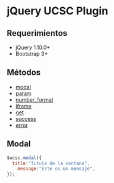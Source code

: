 # jQuery UCSC Plugin
## <a name='req'>Requerimientos</a>

* jQuery 1.10.0+
* Bootstrap 3+
## <a name='TOC'>Métodos</a>

* [modal](#modal)
* [param](#param)
* [number_format](#number-format)
* [iframe](#iframe)
* [get](#get)
* [success](#succes)
* [error](#error)

## <a name='modal'>Modal</a>

```javascript
$ucsc.modal({
  title:"Titulo de la ventana",
	message:"Este es un mensaje",
});
```

